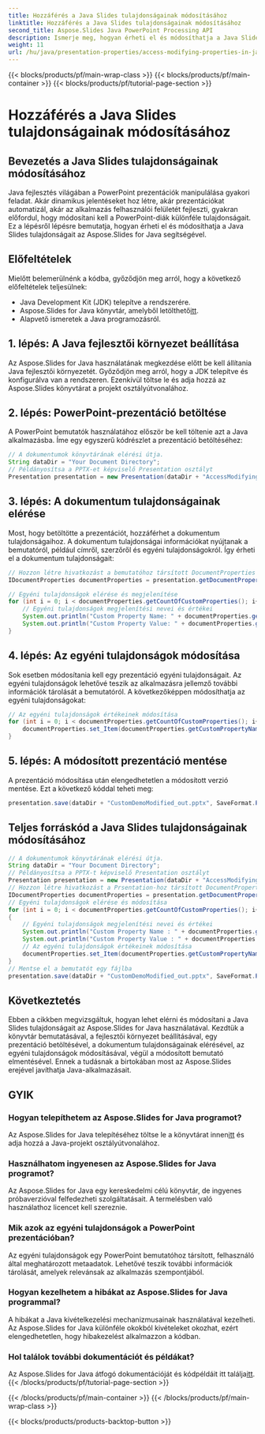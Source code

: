 ```yaml
---
title: Hozzáférés a Java Slides tulajdonságainak módosításához
linktitle: Hozzáférés a Java Slides tulajdonságainak módosításához
second_title: Aspose.Slides Java PowerPoint Processing API
description: Ismerje meg, hogyan érheti el és módosíthatja a Java Slides tulajdonságait az Aspose.Slides for Java segítségével. Fejlessze prezentációit egyéni tulajdonságokkal.
weight: 11
url: /hu/java/presentation-properties/access-modifying-properties-in-java-slides/
---
```


{{< blocks/products/pf/main-wrap-class >}}
{{< blocks/products/pf/main-container >}}
{{< blocks/products/pf/tutorial-page-section >}}

# Hozzáférés a Java Slides tulajdonságainak módosításához


## Bevezetés a Java Slides tulajdonságainak módosításához

Java fejlesztés világában a PowerPoint prezentációk manipulálása gyakori feladat. Akár dinamikus jelentéseket hoz létre, akár prezentációkat automatizál, akár az alkalmazás felhasználói felületét fejleszti, gyakran előfordul, hogy módosítani kell a PowerPoint-diák különféle tulajdonságait. Ez a lépésről lépésre bemutatja, hogyan érheti el és módosíthatja a Java Slides tulajdonságait az Aspose.Slides for Java segítségével.

## Előfeltételek

Mielőtt belemerülnénk a kódba, győződjön meg arról, hogy a következő előfeltételek teljesülnek:

- Java Development Kit (JDK) telepítve a rendszerére.
-  Aspose.Slides for Java könyvtár, amelyből letölthető[itt](https://releases.aspose.com/slides/java/).
- Alapvető ismeretek a Java programozásról.

## 1. lépés: A Java fejlesztői környezet beállítása

Az Aspose.Slides for Java használatának megkezdése előtt be kell állítania Java fejlesztői környezetét. Győződjön meg arról, hogy a JDK telepítve és konfigurálva van a rendszeren. Ezenkívül töltse le és adja hozzá az Aspose.Slides könyvtárat a projekt osztályútvonalához.

## 2. lépés: PowerPoint-prezentáció betöltése

A PowerPoint bemutatók használatához először be kell töltenie azt a Java alkalmazásba. Íme egy egyszerű kódrészlet a prezentáció betöltéséhez:

```java
// A dokumentumok könyvtárának elérési útja.
String dataDir = "Your Document Directory";
// Példányosítsa a PPTX-et képviselő Presentation osztályt
Presentation presentation = new Presentation(dataDir + "AccessModifyingProperties.pptx");
```

## 3. lépés: A dokumentum tulajdonságainak elérése

Most, hogy betöltötte a prezentációt, hozzáférhet a dokumentum tulajdonságaihoz. A dokumentum tulajdonságai információkat nyújtanak a bemutatóról, például címről, szerzőről és egyéni tulajdonságokról. Így érheti el a dokumentum tulajdonságait:

```java
// Hozzon létre hivatkozást a bemutatóhoz társított DocumentProperties objektumra
IDocumentProperties documentProperties = presentation.getDocumentProperties();

// Egyéni tulajdonságok elérése és megjelenítése
for (int i = 0; i < documentProperties.getCountOfCustomProperties(); i++) {
    // Egyéni tulajdonságok megjelenítési nevei és értékei
    System.out.println("Custom Property Name: " + documentProperties.getCustomPropertyName(i));
    System.out.println("Custom Property Value: " + documentProperties.get_Item(documentProperties.getCustomPropertyName(i)));
}
```

## 4. lépés: Az egyéni tulajdonságok módosítása

Sok esetben módosítania kell egy prezentáció egyéni tulajdonságait. Az egyéni tulajdonságok lehetővé teszik az alkalmazásra jellemző további információk tárolását a bemutatóról. A következőképpen módosíthatja az egyéni tulajdonságokat:

```java
// Az egyéni tulajdonságok értékeinek módosítása
for (int i = 0; i < documentProperties.getCountOfCustomProperties(); i++) {
    documentProperties.set_Item(documentProperties.getCustomPropertyName(i), "New Value " + (i + 1));
}
```

## 5. lépés: A módosított prezentáció mentése

A prezentáció módosítása után elengedhetetlen a módosított verzió mentése. Ezt a következő kóddal teheti meg:

```java
presentation.save(dataDir + "CustomDemoModified_out.pptx", SaveFormat.Pptx);
```

## Teljes forráskód a Java Slides tulajdonságainak módosításához

```java
// A dokumentumok könyvtárának elérési útja.
String dataDir = "Your Document Directory";
// Példányosítsa a PPTX-t képviselő Presentation osztályt
Presentation presentation = new Presentation(dataDir + "AccessModifyingProperties.pptx");
// Hozzon létre hivatkozást a Prsentation-hoz társított DocumentProperties objektumra
IDocumentProperties documentProperties = presentation.getDocumentProperties();
// Egyéni tulajdonságok elérése és módosítása
for (int i = 0; i < documentProperties.getCountOfCustomProperties(); i++)
{
	// Egyéni tulajdonságok megjelenítési nevei és értékei
	System.out.println("Custom Property Name : " + documentProperties.getCustomPropertyName(i));
	System.out.println("Custom Property Value : " + documentProperties.get_Item(documentProperties.getCustomPropertyName(i)));
	// Az egyéni tulajdonságok értékeinek módosítása
	documentProperties.set_Item(documentProperties.getCustomPropertyName(i), "New Value " + (i + 1));
}
// Mentse el a bemutatót egy fájlba
presentation.save(dataDir + "CustomDemoModified_out.pptx", SaveFormat.Pptx);
```

## Következtetés

Ebben a cikkben megvizsgáltuk, hogyan lehet elérni és módosítani a Java Slides tulajdonságait az Aspose.Slides for Java használatával. Kezdtük a könyvtár bemutatásával, a fejlesztői környezet beállításával, egy prezentáció betöltésével, a dokumentum tulajdonságainak elérésével, az egyéni tulajdonságok módosításával, végül a módosított bemutató elmentésével. Ennek a tudásnak a birtokában most az Aspose.Slides erejével javíthatja Java-alkalmazásait.

## GYIK

### Hogyan telepíthetem az Aspose.Slides for Java programot?

 Az Aspose.Slides for Java telepítéséhez töltse le a könyvtárat innen[itt](https://releases.aspose.com/slides/java/) és adja hozzá a Java-projekt osztályútvonalához.

### Használhatom ingyenesen az Aspose.Slides for Java programot?

Az Aspose.Slides for Java egy kereskedelmi célú könyvtár, de ingyenes próbaverzióval felfedezheti szolgáltatásait. A termelésben való használathoz licencet kell szereznie.

### Mik azok az egyéni tulajdonságok a PowerPoint prezentációban?

Az egyéni tulajdonságok egy PowerPoint bemutatóhoz társított, felhasználó által meghatározott metaadatok. Lehetővé teszik további információk tárolását, amelyek relevánsak az alkalmazás szempontjából.

### Hogyan kezelhetem a hibákat az Aspose.Slides for Java programmal?

A hibákat a Java kivételkezelési mechanizmusainak használatával kezelheti. Az Aspose.Slides for Java különféle okokból kivételeket okozhat, ezért elengedhetetlen, hogy hibakezelést alkalmazzon a kódban.

### Hol találok további dokumentációt és példákat?

 Az Aspose.Slides for Java átfogó dokumentációját és kódpéldáit itt találja[itt](https://reference.aspose.com/slides/java/).
{{< /blocks/products/pf/tutorial-page-section >}}

{{< /blocks/products/pf/main-container >}}
{{< /blocks/products/pf/main-wrap-class >}}

{{< blocks/products/products-backtop-button >}}
